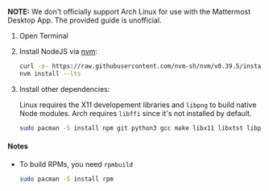 **NOTE:** We don't officially support Arch Linux for use with the Mattermost Desktop App. The provided guide is unofficial.

1. Open Terminal
2. Install NodeJS via [nvm](https://github.com/nvm-sh/nvm#installing-and-updating):

    ```sh
    curl -o- https://raw.githubusercontent.com/nvm-sh/nvm/v0.39.5/install.sh | bash
    nvm install --lts
    ```

3. Install other dependencies:

    Linux requires the X11 developement libraries and `libpng` to build native Node modules.
    Arch requires `libffi` since it's not installed by default.

    ```sh
    sudo pacman -S install npm git python3 gcc make libx11 libxtst libpng libffi
    ```

#### Notes
* To build RPMs, you need `rpmbuild`

    ```sh
    sudo pacman -S install rpm
    ```